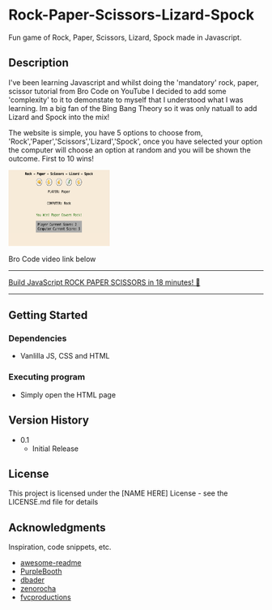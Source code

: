 # Rock-Paper-Scissors-Lizard-Spock

Fun game of Rock, Paper, Scissors, Lizard, Spock made in Javascript.

## Description

I've been learning Javascript and whilst doing the 'mandatory' rock, paper, scissor tutorial from Bro Code on YouTube I
decided to add some 'complexity' to it to demonstate to myself that I understood what I was learning.
Im a big fan of the Bing Bang Theory so it was only natuall to add Lizard and Spock into the mix!

The website is simple, you have 5 options to choose from, 'Rock','Paper','Scissors','Lizard','Spock', once you have
selected your option the computer will choose an option at random and you will be shown the outcome.
First to 10 wins!


  <a href="https://github.com/danielpilborough/RockPaperScissorLizardSpock">
    <img src="images/demo.png" alt="Logo" width="200" height="150">
  </a>




Bro Code video link below
________________________________________________________
[Build JavaScript ROCK PAPER SCISSORS in 18 minutes! 👊](https://www.youtube.com/watch?v=3uKdQx-SZ5A&t=772s)
________________________________________________________

## Getting Started

### Dependencies

* Vanlilla JS, CSS and HTML



### Executing program

* Simply open the HTML page

## Version History

* 0.1
    * Initial Release

## License

This project is licensed under the [NAME HERE] License - see the LICENSE.md file for details

## Acknowledgments

Inspiration, code snippets, etc.
* [awesome-readme](https://github.com/matiassingers/awesome-readme)
* [PurpleBooth](https://gist.github.com/PurpleBooth/109311bb0361f32d87a2)
* [dbader](https://github.com/dbader/readme-template)
* [zenorocha](https://gist.github.com/zenorocha/4526327)
* [fvcproductions](https://gist.github.com/fvcproductions/1bfc2d4aecb01a834b46)
